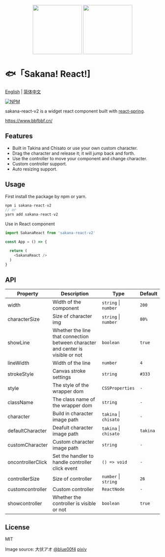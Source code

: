 <p align="center">
<img src="https://raw.githubusercontent.com/boiboif/sakana-react/main/src/assets/img/chisato.png" height="160px">
<img src="https://raw.githubusercontent.com/boiboif/sakana-react/main/src/assets/img/takina.png" height="160px">
</p>

# 🐟「Sakana! React!]

[English](https://github.com/Skyline-9/sakana-react-v2/blob/main/README.md) | [简体中文](https://github.com/Skyline-9/sakana-react-v2/blob/main/README.zh.md)

[![NPM](https://img.shields.io/npm/v/sakana-react?style=for-the-badge)](https://www.npmjs.com/package/sakana-react)

sakana-react-v2 is a widget react component built with [react-spring](https://react-spring.io/).

<https://www.bbfbbf.cn/>

## Features

- Built in Takina and Chisato or use your own custom character.
- Drag the character and release it; it will jump back and forth.
- Use the controller to move your component and change character.
- Custom controller support.
- Auto resizing support.

## Usage
First install the package by npm or yarn.
```ts
npm i sakana-react-v2
// or
yarn add sakana-react-v2
```
Use in React component
```ts
import SakanaReact from 'sakana-react-v2'

const App = () => {

  return (
    <SakanaReact />
  )
}
```

## API

| Property         | Description                   | Type                       | Default  |
| -----------      | ---------------------------   | -------------------------  | ------- |
| width            | Width of the component        | `string` \| `number`       |  `200`      |
| characterSize    | Size of character img         | `string` \| `number`       | `80%` |
| showLine         | Whether the line that connection between character and center is visible or not | `boolean`  | `true` |
| lineWidth        | Width of the line             | `number`      | `4` |
| strokeStyle      | Canvas stroke settings        | `string`      | `#333` |
| style            | The style of the wrapper dom  | `CSSProperties` | `-` |
| className        | The class name of the wrapper dom  | `string`        | `-` |
| character        | Build in character image path | `takina` \| `chisato`     | `-` |
| defaultCharacter | Deafult character image path  | `takina` \| `chisato`     | `takina` |
| customCharacter  | Custom character image path   | `string`     | `-` |
| oncontrollerClick | Set the handler to handle controller click event    | `() => void`  | `-` |
| controllerSize    | Size of controller             | `number` \| `string`  | `26` |
| customcontroller  | Custom controller              | `ReactNode`  | `-` |
| showcontroller    | Whether the controller is visible or not               | `boolean`  | `true` |

## License
MIT

Image source: 大伏アオ [@blue00f4](https://twitter.com/blue00f4) [pixiv](https://pixiv.me/aoiroblue1340)

